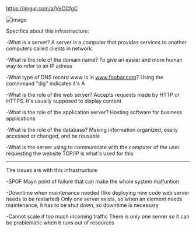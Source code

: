 https://imgur.com/a/VeCCfgC

![image](https://imgur.com/a/VeCCfgC)


Specifics about this infrastructure:


-What is a server?
A server is a computer that provides services to another computers called clients in network

-What is the role of the domain name?
To give an easier and more human way to refer to an IP adress

-What type of DNS record www is in www.foobar.com?
Using the commmand "dig" indicates it's A

-What is the role of the web server?
Accepts requests made by HTTP or HTTPS. It's usually supposed to display content

-What is the role of the application server?
Hosting software for business applications

-What is the role of the database?
Making information organized, easily accessed or changed, and be reusable

-What is the server using to communicate with the computer of the user requesting the website
TCP/IP is what's used for this


--------
The issues are with this infrastructure:

-SPOF
Mayn point of failure that can make the whole system malfuntion

-Downtime when maintenance needed (like deploying new code web server needs to be restarted)
Only one server exists, so when an element needs maintenance, it has to be shut down, so downtime is necessary

-Cannot scale if too much incoming traffic
There is only one server so it can be problematic when it runs out of resources
